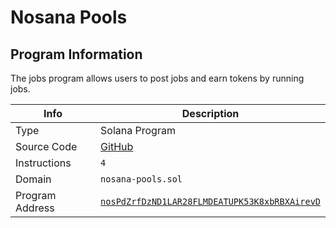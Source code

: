 # Nosana Pools <Badge type="warning" text="mainnet" vertical="middle" />

## Program Information

The jobs program allows users to post jobs and earn tokens by running jobs.

| Info            | Description                                                                                                                      |
| --------------- | -------------------------------------------------------------------------------------------------------------------------------- |
| Type            | Solana Program                                                                                                                   |
| Source Code     | [GitHub](https://github.com/nosana-ci/nosana-programs)                                                                           |
| Instructions    | `4`                                                                                                                              |
| Domain          | `nosana-pools.sol`                                                                                                               |
| Program Address | [`nosPdZrfDzND1LAR28FLMDEATUPK53K8xbRBXAirevD`](https://explorer.solana.com/address/nosPdZrfDzND1LAR28FLMDEATUPK53K8xbRBXAirevD) |

